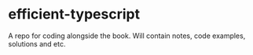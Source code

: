 # efficient-typescript
A repo for coding alongside the book. Will contain notes, code examples, solutions and etc. 
